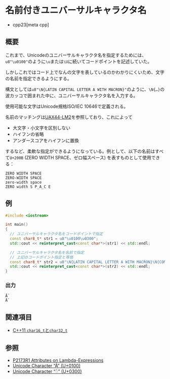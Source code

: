 # 名前付きユニバーサルキャラクタ名
* cpp23[meta cpp]

## 概要
これまで、Unicodeのユニバーサルキャラクタ名を指定するためには、`u8"\u0100"`のように`\u`または`\U`に続いてコードポイントを記述していた。

しかしこれではコード上でなんの文字を表しているのかわかりにくいため、文字の名前を指定できるようにする。

構文としては`u8"\N{LATIN CAPITAL LETTER A WITH MACRON}"`のように、`\N{…}`の波カッコで囲まれた中に、ユニバーサルキャラクタ名を入力する。

使用可能な文字はUnicode規格ISO/IEC 10646で定義される。

名前のマッチングは[UAX44-LM2](https://www.unicode.org/reports/tr44/tr44-24.html#UAX44-LM2)を参照しており、これによって

- 大文字・小文字を区別しない
- ハイフンの省略
- アンダースコアをハイフンに置換

するなど、柔軟な指定ができるようになっている。例として、以下の名前はすべて`U+200B` (ZERO WIDTH SPACE、ゼロ幅スペース) を表すものとして使用できる：

```
ZERO WIDTH SPACE
ZERO-WIDTH SPACE
zero-width space
ZERO width S P_A_C E
```


## 例
```cpp example
#include <iostream>

int main()
{
  // ユニバーサルキャラクタ名をコードポイントで指定
  const char8_t* str1 = u8"\u0100\u0300";
  std::cout << reinterpret_cast<const char*>(str1) << std::endl;

  // ユニバーサルキャラクタ名を名前で指定
  // 上記のコードポイント指定と等価
  const char8_t* str2 = u8"\N{LATIN CAPITAL LETTER A WITH MACRON}\N{COMBINING GRAVE ACCENT}";
  std::cout << reinterpret_cast<const char*>(str2) << std::endl;
}
```

### 出力
```
Ā̀
Ā̀
```

## 関連項目
- [C++11 `char16_t`と`char32_t`](/lang/cpp11/char16_32.md)

## 参照
- [P2173R1 Attributes on Lambda-Expressions](https://www.open-std.org/jtc1/sc22/wg21/docs/papers/2021/p2173r1.pdf)
- [Unicode Character “Ā” (U+0100)](https://www.compart.com/en/unicode/U+0100)
- [Unicode Character “◌̀” (U+0300)](https://www.compart.com/en/unicode/U+0300)
